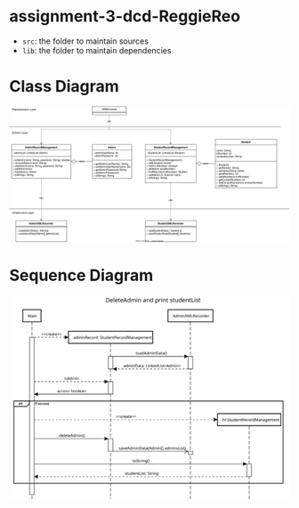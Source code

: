 # assignment-3-dcd-ReggieReo
- `src`: the folder to maintain sources
- `lib`: the folder to maintain dependencies
# Class Diagram
<img src="Class Diagram with Admin.svg">

# Sequence Diagram
<img src="Admin Sequence Diagram.svg">